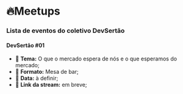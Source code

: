 # :fire:Meetups

### Lista de eventos do coletivo DevSertão

#### DevSertão #01
  * :page_with_curl: **Tema:** O que o mercado espera de nós e o que esperamos do mercado;
  * :pushpin: **Formato:** Mesa de bar;
  * :calendar: **Data:** à definir;
  * :link: **Link da stream:** em breve;
  
